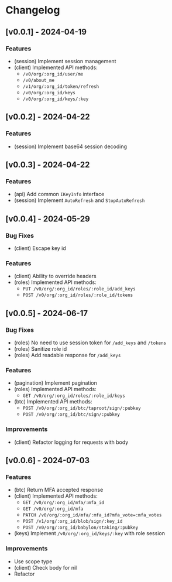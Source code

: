 <!--
Guiding Principles:

Changelogs are for humans, not machines.
There should be an entry for every single version.
The same types of changes should be grouped.
Versions and sections should be linkable.
The latest version comes first.
The release date of each version is displayed.
Mention whether you follow Semantic Versioning.

Usage:

Change log entries are to be added to the Unreleased section under the
appropriate stanza (see below). Each entry should ideally include a tag and
the Github issue reference in the following format:

* (<tag>) \#<issue-number> message

The issue numbers will later be link-ified during the release process so you do
not have to worry about including a link manually, but you can if you wish.

Types of changes (Stanzas):

"Features" for new features.
"Improvements" for changes in existing functionality.
"Deprecated" for soon-to-be removed features.
"Bug Fixes" for any bug fixes.
"Client Breaking" for breaking CLI commands and REST routes used by end-users.
"API Breaking" for breaking exported APIs used by developers building on SDK.
"State Machine Breaking" for any changes that result in a different AppState given same genesisState and txList.

Ref: https://keepachangelog.com/en/1.0.0/
-->

# Changelog

## [v0.0.1] - 2024-04-19

### Features

* (session) Implement session management
* (client) Implemented API methods:
  * `/v0/org/:org_id/user/me`
  * `/v0/about_me`
  * `/v1/org/:org_id/token/refresh`
  * `/v0/org/:org_id/keys`
  * `/v0/org/:org_id/keys/:key`

## [v0.0.2] - 2024-04-22

### Features

* (session) Implement base64 session decoding

## [v0.0.3] - 2024-04-22

### Features

* (api) Add common `IKeyInfo` interface
* (session) Implement `AutoRefresh` and `StopAutoRefresh`

## [v0.0.4] - 2024-05-29

### Bug Fixes

* (client) Escape key id

### Features

* (client) Ability to override headers
* (roles) Implemented API methods:
    * `PUT /v0/org/:org_id/roles/:role_id/add_keys`
    * `POST /v0/org/:org_id/roles/:role_id/tokens`

## [v0.0.5] - 2024-06-17

### Bug Fixes

* (roles) No need to use session token for `/add_keys` and `/tokens`
* (roles) Sanitize role id
* (roles) Add readable response for `/add_keys`

### Features

* (pagination) Implement pagination
* (roles) Implemented API methods:
    * `GET /v0/org/:org_id/roles/:role_id/keys`
* (btc) Implemented API methods: 
    * `POST /v0/org/:org_id/btc/taproot/sign/:pubkey`
    * `POST /v0/org/:org_id/btc/sign/:pubkey`

### Improvements

* (client) Refactor logging for requests with body

## [v0.0.6] - 2024-07-03

### Features

* (btc) Return MFA accepted response
* (client) Implemented API methods:
  * `GET /v0/org/:org_id/mfa/:mfa_id`
  * `GET /v0/org/:org_id/mfa`
  * `PATCH /v0/org/:org_id/mfa/:mfa_id?mfa_vote=:mfa_votes`
  * `POST /v1/org/:org_id/blob/sign/:key_id `
  * `POST /v0/org/:org_id/babylon/staking/:pubkey`
* (keys) Implement `/v0/org/:org_id/keys/:key` with role session

### Improvements

* Use scope type
* (client) Check body for nil
* Refactor